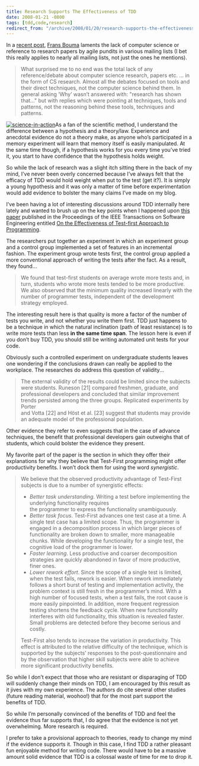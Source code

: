 ```yaml
---
title: Research Supports The Effectiveness of TDD
date: 2008-01-21 -0800
tags: [tdd,code,research]
redirect_from: "/archive/2008/01/20/research-supports-the-effectiveness-of-tdd.aspx/"
---
```


In a [recent
post](http://weblogs.asp.net/fbouma/archive/2008/01/11/the-waterfall-which-makes-agile-pundits-go-blind.aspx "The Waterfall which makes agile pundits go blind"),
[Frans Bouma](http://weblogs.asp.net/fbouma/ "Frans Bouma") laments the
lack of computer science or reference to research papers by agile
pundits in various mailing lists (I bet this really applies to nearly
all mailing lists, not just the ones he mentions).

> What surprised me to no end was the total lack of any reference/debate
> about computer science research, papers etc. ... in the form of CS
> research. Almost all the debates focused on tools and their direct
> techniques, not the computer science behind them. In general asking
> ’Why’ wasn’t answered with: "research has shown that..." but with
> replies which were pointing at techniques, tools and patterns, not the
> reasoning behind these tools, techniques and patterns.

[![science-in-action](https://haacked.com/images/haacked_com/WindowsLiveWriter/ResearchSupportsTheEfficacyofTDD_15041/science-in-action_3.jpg)](http://www.sxc.hu/photo/419554 "Two students conducting an experiment - from stock exchange")As
a fan of the scientific method, I understand the difference between a
hypothesis and a theory/law. Experience and anecdotal evidence do not a
theory make, as anyone who’s participated in a memory experiment will
learn that memory itself is easily manipulated. At the same time though,
if a hypothesis works for you every time you’ve tried it, you start to
have confidence that the hypothesis holds weight.

So while the lack of research was a slight itch sitting there in the
back of my mind, I’ve never been overly concerned because I’ve always
felt that the efficacy of TDD would hold weight when put to the test
(get it?). It is simply a young hypothesis and it was only a matter of
time before experimentation would add evidence to bolster the many
claims I’ve made on my blog.

I’ve been having a lot of interesting discussions around TDD internally
here lately and wanted to brush up on the key points when I happened
upon [this
paper](http://iit-iti.nrc-cnrc.gc.ca/publications/nrc-47445_e.html "On the Effectiveness of Test-first Approach to Programming")
published in the Proceedings of the IEEE Transactions on Software
Engineering entitled [On the Effectiveness of Test-first Approach to
Programming](http://iit-iti.nrc-cnrc.gc.ca/publications/nrc-47445_e.html "Test First Programming").

The researchers put together an experiment in which an experiment group
and a control group implemented a set of features in an incremental
fashion. The experiment group wrote tests first, the control group
applied a more conventional approach of writing the tests after the
fact. As a result, they found...

> We found that test-first students on average wrote more tests and, in
> turn, students who wrote more tests tended to be more productive. We
> also observed that the minimum quality increased linearly with the
> number of programmer tests, independent of the development strategy
> employed.

The interesting result here is that quality is more a factor of the
number of tests you write, and not whether you write them first. TDD
just happens to be a technique in which the natural inclination (path of
least resistance) is to write more tests than less **in the same time
span**. The lesson here is even if you don’t buy TDD, you should still
be writing automated unit tests for your code.

Obviously such a controlled experiment on undergraduate students leaves
one wondering if the conclusions drawn can really be applied to the
workplace. The researches do address this question of validity...

> The external validity of the results could be limited since the
> subjects were students. Runeson [21] compared freshmen, graduate, and
> professional developers and concluded that similar improvement trends
> persisted among the three groups. Replicated experiments by Porter \
> and Votta [22] and Höst et al. [23] suggest that students may provide
> an adequate model of the professional population.

Other evidence they refer to even suggests that in the case of advance
techniques, the benefit that professional developers gain outweighs that
of students, which could bolster the evidence they present.

My favorite part of the paper is the section in which they offer their
explanations for why they believe that Test-First programming might
offer productivity benefits. I won’t dock them for using the word
*synergistic*.

> We believe that the observed productivity advantage of Test-First
> subjects is due to a number of synergistic effects:
>
> -   *Better task understanding*. Writing a test before implementing
>     the underlying functionality requires \
>     the programmer to express the functionality unambiguously.
> -   *Better task focus*. Test-First advances one test case at a time.
>     A single test case has a limited scope. Thus, the programmer is
>     engaged in a decomposition process in which larger pieces of
>     functionality are broken down to smaller, more manageable chunks.
>     While developing the functionality for a single test, the
>     cognitive load of the programmer is lower.
> -   *Faster learning*. Less productive and coarser decomposition
>     strategies are quickly abandoned in favor of more productive,
>     finer ones.
> -   *Lower rework effort*. Since the scope of a single test is
>     limited, when the test fails, rework is easier. When rework
>     immediately follows a short burst of testing and implementation
>     activity, the problem context is still fresh in the programmer’s
>     mind. With a high number of focused tests, when a test fails, the
>     root cause is more easily pinpointed. In addition, more frequent
>     regression testing shortens the feedback cycle. When new
>     functionality interferes with old functionality, this situation is
>     revealed faster. Small problems are detected before they become
>     serious and costly.
>
> Test-First also tends to increase the variation in productivity. This
> effect is attributed to the relative difficulty of the technique,
> which is supported by the subjects’ responses to the
> post-questionnaire and by the observation that higher skill subjects
> were able to achieve more significant productivity benefits.

So while I don’t expect that those who are resistant or disparaging of
TDD will suddenly change their minds on TDD, I am encouraged by this
result as it jives with my own experience. The authors do cite several
other studies (future reading material, woohoo!) that for the most part
support the benefits of TDD.

So while I’m personally convinced of the benefits of TDD and feel the
evidence thus far supports that, I do agree that the evidence is not yet
overwhelming. More research is required.

I prefer to take a provisional approach to theories, ready to change my
mind if the evidence supports it. Though in this case, I find TDD a
rather pleasant fun enjoyable method for writing code. There would have
to be a massive amount solid evidence that TDD is a colossal waste of
time for me to drop it.


